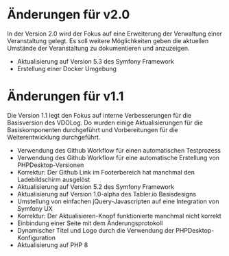 Änderungen für v2.0
===================

In der Version 2.0 wird der Fokus auf eine Erweiterung der Verwaltung
einer Veranstaltung gelegt. Es soll weitere Möglichkeiten geben die aktuellen
Umstände der Veranstaltung zu dokumentieren und anzuzeigen.

* Aktualisierung auf Version 5.3 des Symfony Framework
* Erstellung einer Docker Umgebung

Änderungen für v1.1
===================

Die Version 1.1 legt den Fokus auf interne Verbesserungen für die Basisversion 
des VDOLog. Do wurden einige Aktualisierungen für die Basiskomponenten durchgeführt
und Vorbereitungen für die Weiterentwicklung durchgeführt.

* Verwendung des Github Workflow für einen automatischen Testprozess
* Verwendung des Github Workflow für eine automatische Erstellung von PHPDesktop-Versionen
* Korrektur: Der Github Link im Footerbereich hat manchmal den Ladebildschirm ausgelöst
* Aktualisierung auf Version 5.2 des Symfony Framework
* Aktualisierung auf Version 1.0-alpha des Tabler.io Basisdesigns
* Umstellung von einfachen jQuery-Javascripten auf eine Integration von Symfony UX
* Korrektur: Der Aktualisieren-Knopf funktionierte manchmal nicht korrekt
* Einbindung einer Seite mit dem Änderungsprotokoll
* Dynamischer Titel und Logo durch die Verwendung der PHPDesktop-Konfiguration
* Aktualisierung auf PHP 8
